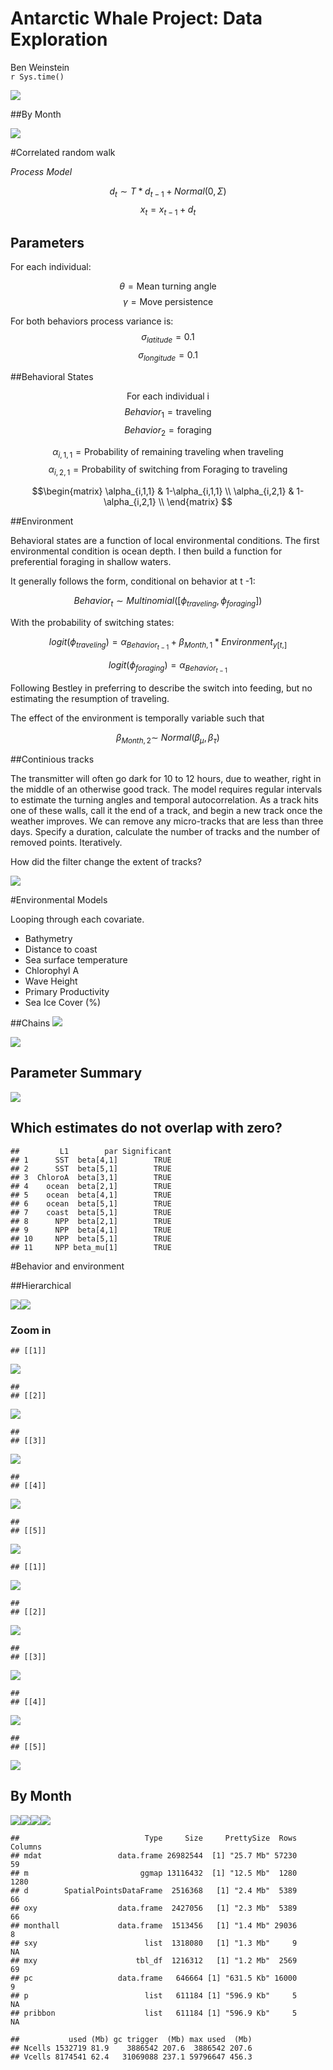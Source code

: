 # Antarctic Whale Project: Data Exploration
Ben Weinstein  
`r Sys.time()`  







![](DataExploration_files/figure-html/unnamed-chunk-4-1.png)<!-- -->

##By Month

![](DataExploration_files/figure-html/unnamed-chunk-5-1.png)<!-- -->

#Correlated random walk

*Process Model*

$$ d_{t} \sim T*d_{t-1} + Normal(0,\Sigma)$$
$$ x_t = x_{t-1} + d_{t} $$

## Parameters

For each individual:

$$\theta = \text{Mean turning angle}$$
$$\gamma = \text{Move persistence} $$

For both behaviors process variance is:
$$ \sigma_{latitude} = 0.1$$
$$ \sigma_{longitude} = 0.1$$

##Behavioral States

$$ \text{For each individual i}$$
$$ Behavior_1 = \text{traveling}$$
$$ Behavior_2 = \text{foraging}$$

$$ \alpha_{i,1,1} = \text{Probability of remaining traveling when traveling}$$
$$\alpha_{i,2,1} = \text{Probability of switching from Foraging to traveling}$$

$$\begin{matrix}
  \alpha_{i,1,1} & 1-\alpha_{i,1,1} \\
  \alpha_{i,2,1} & 1-\alpha_{i,2,1} \\
\end{matrix}
$$

##Environment

Behavioral states are a function of local environmental conditions. The first environmental condition is ocean depth. I then build a function for preferential foraging in shallow waters.

It generally follows the form, conditional on behavior at t -1:

$$Behavior_t \sim Multinomial([\phi_{traveling},\phi_{foraging}])$$

With the probability of switching states:

$$logit(\phi_{traveling}) = \alpha_{Behavior_{t-1}} + \beta_{Month,1} * Environment_{y[t,]}$$

$$logit(\phi_{foraging}) = \alpha_{Behavior_{t-1}} $$

Following Bestley in preferring to describe the switch into feeding, but no estimating the resumption of traveling.

The effect of the environment is temporally variable such that

$$ \beta_{Month,2} \sim ~ Normal(\beta_{\mu},\beta_\tau)$$


##Continious tracks

The transmitter will often go dark for 10 to 12 hours, due to weather, right in the middle of an otherwise good track. The model requires regular intervals to estimate the turning angles and temporal autocorrelation. As a track hits one of these walls, call it the end of a track, and begin a new track once the weather improves. We can remove any micro-tracks that are less than three days.
Specify a duration, calculate the number of tracks and the number of removed points. Iteratively.



How did the filter change the extent of tracks?

![](DataExploration_files/figure-html/unnamed-chunk-7-1.png)<!-- -->

#Environmental Models

Looping through each covariate.

* Bathymetry
* Distance to coast
* Sea surface temperature
* Chlorophyl A
* Wave Height
* Primary Productivity
* Sea Ice Cover (%)



##Chains
![](DataExploration_files/figure-html/unnamed-chunk-9-1.png)<!-- -->

![](DataExploration_files/figure-html/unnamed-chunk-10-1.png)<!-- -->

## Parameter Summary
![](DataExploration_files/figure-html/unnamed-chunk-11-1.png)<!-- -->

## Which estimates do not overlap with zero?


```
##         L1        par Significant
## 1      SST  beta[4,1]        TRUE
## 2      SST  beta[5,1]        TRUE
## 3  ChloroA  beta[3,1]        TRUE
## 4    ocean  beta[2,1]        TRUE
## 5    ocean  beta[4,1]        TRUE
## 6    ocean  beta[5,1]        TRUE
## 7    coast  beta[5,1]        TRUE
## 8      NPP  beta[2,1]        TRUE
## 9      NPP  beta[4,1]        TRUE
## 10     NPP  beta[5,1]        TRUE
## 11     NPP beta_mu[1]        TRUE
```

#Behavior and environment

##Hierarchical 

![](DataExploration_files/figure-html/unnamed-chunk-13-1.png)<!-- -->![](DataExploration_files/figure-html/unnamed-chunk-13-2.png)<!-- -->

### Zoom in



```
## [[1]]
```

![](DataExploration_files/figure-html/unnamed-chunk-14-1.png)<!-- -->

```
## 
## [[2]]
```

![](DataExploration_files/figure-html/unnamed-chunk-14-2.png)<!-- -->

```
## 
## [[3]]
```

![](DataExploration_files/figure-html/unnamed-chunk-14-3.png)<!-- -->

```
## 
## [[4]]
```

![](DataExploration_files/figure-html/unnamed-chunk-14-4.png)<!-- -->

```
## 
## [[5]]
```

![](DataExploration_files/figure-html/unnamed-chunk-14-5.png)<!-- -->



```
## [[1]]
```

![](DataExploration_files/figure-html/unnamed-chunk-15-1.png)<!-- -->

```
## 
## [[2]]
```

![](DataExploration_files/figure-html/unnamed-chunk-15-2.png)<!-- -->

```
## 
## [[3]]
```

![](DataExploration_files/figure-html/unnamed-chunk-15-3.png)<!-- -->

```
## 
## [[4]]
```

![](DataExploration_files/figure-html/unnamed-chunk-15-4.png)<!-- -->

```
## 
## [[5]]
```

![](DataExploration_files/figure-html/unnamed-chunk-15-5.png)<!-- -->

## By Month

![](DataExploration_files/figure-html/unnamed-chunk-16-1.png)<!-- -->![](DataExploration_files/figure-html/unnamed-chunk-16-2.png)<!-- -->![](DataExploration_files/figure-html/unnamed-chunk-16-3.png)<!-- -->![](DataExploration_files/figure-html/unnamed-chunk-16-4.png)<!-- -->


```
##                            Type     Size     PrettySize  Rows Columns
## mdat                 data.frame 26982544  [1] "25.7 Mb" 57230      59
## m                         ggmap 13116432  [1] "12.5 Mb"  1280    1280
## d        SpatialPointsDataFrame  2516368   [1] "2.4 Mb"  5389      66
## oxy                  data.frame  2427056   [1] "2.3 Mb"  5389      66
## monthall             data.frame  1513456   [1] "1.4 Mb" 29036       8
## sxy                        list  1318080   [1] "1.3 Mb"     9      NA
## mxy                      tbl_df  1216312   [1] "1.2 Mb"  2569      69
## pc                   data.frame   646664 [1] "631.5 Kb" 16000       9
## p                          list   611184 [1] "596.9 Kb"     5      NA
## pribbon                    list   611184 [1] "596.9 Kb"     5      NA
```

```
##           used (Mb) gc trigger  (Mb) max used  (Mb)
## Ncells 1532719 81.9    3886542 207.6  3886542 207.6
## Vcells 8174541 62.4   31069088 237.1 59796647 456.3
```
